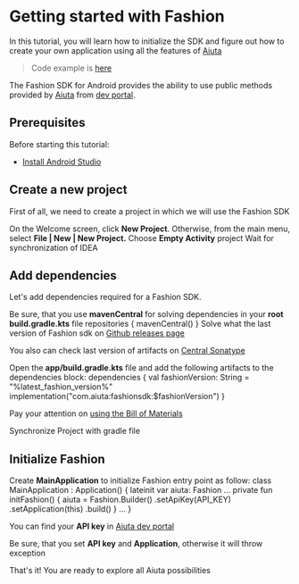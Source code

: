 # Getting started with Fashion

In this tutorial, you will learn how to initialize the SDK and figure out how to create
your own application using all the features of [Aiuta](https://aiuta.com/)

> Code example is [here](https://github.com/aiuta-com/android-sdk/tree/main/samples/tryon)

The Fashion SDK for Android provides the ability to use public methods provided by [Aiuta](https://aiuta.com/)
from [dev portal](https://developer.aiuta.com/).


## Prerequisites

Before starting this tutorial:
- [Install Android Studio](https://developer.android.com/studio)


## Create a new project

First of all, we need to create a project in which we will use the Fashion SDK

<procedure collapsible="false">
    <step>On the Welcome screen, click <b>New Project</b>.
    Otherwise, from the main menu, select <b>File | New | New Project.</b></step>
    <step>Choose <b>Empty Activity</b> project</step>
    <step>Wait for synchronization of IDEA</step>
</procedure>


## Add dependencies

Let's add dependencies required for a Fashion SDK.

<procedure collapsible="false">
    <step>Be sure, that you use <b>mavenCentral</b> for solving dependencies in
    your <b>root build.gradle.kts</b> file
        <tabs>
            <tab title="Gradle (Kotlin)">
                <code-block lang="kotlin">
                    repositories {
                        mavenCentral()
                    }
                </code-block>
            </tab>
        </tabs>
    </step>
    <step>
    Solve what the last version of Fashion sdk
    on <a href="https://github.com/aiuta-com/android-sdk/releases">Github releases page</a>
        <note>
            <p>
                You also can check last version of artifacts on <a href="https://central.sonatype.com/search?q=com.aiuta">Central Sonatype</a>
            </p>
        </note>
    </step>
    <step>Open the <b>app/build.gradle.kts</b> file and add the following artifacts to the dependencies block:
        <tabs>
            <tab title="Gradle (Kotlin)">
                <code-block lang="kotlin">
                    dependencies {
                        val fashionVersion: String = "%latest_fashion_version%"
                        implementation("com.aiuta:fashionsdk:$fashionVersion")
                    }
                </code-block>
            </tab>
        </tabs>
        <tip>
            <p>
                Pay your attention on <a href="Using-the-Bill-of-Materials.md">using the Bill of Materials</a>
            </p>
        </tip>
    </step>
    <step>Synchronize Project with gradle file</step>
</procedure>


## Initialize Fashion

<procedure collapsible="false">
    <step>Create <b>MainApplication</b> to initialize Fashion entry point as follow:
        <code-block lang="kotlin">
            class MainApplication : Application() {
                lateinit var aiuta: Fashion
                ...
                private fun initFashion() {
                    aiuta =
                        Fashion.Builder()
                            .setApiKey(API_KEY)
                            .setApplication(this)
                            .build()
                }
                ...
            }
        </code-block>
        <note>
            <p>
                You can find your <b>API key</b> in <a href="https://developer.aiuta.com/">Aiuta dev portal</a>
            </p>
        </note>
        <warning>
            <p>
                Be sure, that you set <b>API key</b> and <b>Application</b>, otherwise it will throw exception
            </p>
        </warning>
    </step>
    <step>That's it! You are ready to explore all Aiuta possibilities</step>
</procedure>
